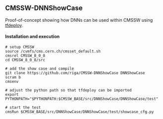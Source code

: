 ## CMSSW-DNNShowCase

Proof-of-concept showing how DNNs can be used within CMSSW using
[tfdeploy](https://github.com/riga/tfdeploy).


#### Installation and execution

```shell
# setup CMSSW
source /cvmfs/cms.cern.ch/cmsset_default.sh
cmsrel CMSSW_8_0_8
cd CMSSW_8_0_8/src

# add the show case and compile
git clone https://github.com/riga/CMSSW-DNNShowCase DNNShowCase
scram b
cmsenv

# adjust the python path so that tfdeploy can be imported
export PYTHONPATH="$PYTHONPATH:$CMSSW_BASE/src/DNNShowCase/DNNShowCase/test"

# start the test
cmsRun $CMSSW_BASE/src/DNNShowCase/DNNShowCase/test/showcase_cfg.py
```
